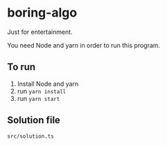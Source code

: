 # boring-algo
Just for entertainment.

You need Node and yarn in order to run this program.

## To run
1. Install Node and yarn
2. run `yarn install`
3. run `yarn start`

## Solution file
`src/solution.ts`